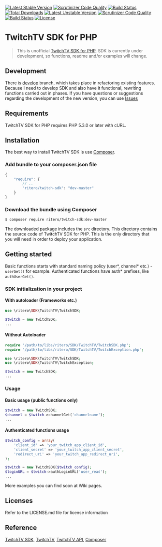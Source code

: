 [![Latest Stable Version](https://poser.pugx.org/ritero/twitch-sdk/v/stable)](https://packagist.org/packages/ritero/twitch-sdk) [![Scrutinizer Code Quality](https://scrutinizer-ci.com/g/jofner/Twitch-SDK/badges/quality-score.png?b=master)](https://scrutinizer-ci.com/g/jofner/Twitch-SDK/?branch=master) [![Build Status](https://scrutinizer-ci.com/g/jofner/Twitch-SDK/badges/build.png?b=master)](https://scrutinizer-ci.com/g/jofner/Twitch-SDK/build-status/master) [![Total Downloads](https://poser.pugx.org/ritero/twitch-sdk/downloads)](https://packagist.org/packages/ritero/twitch-sdk) [![Latest Unstable Version](https://poser.pugx.org/ritero/twitch-sdk/v/unstable)](https://packagist.org/packages/ritero/twitch-sdk) [![Scrutinizer Code Quality](https://scrutinizer-ci.com/g/jofner/Twitch-SDK/badges/quality-score.png?b=develop)](https://scrutinizer-ci.com/g/jofner/Twitch-SDK/?branch=develop) [![Build Status](https://scrutinizer-ci.com/g/jofner/Twitch-SDK/badges/build.png?b=develop)](https://scrutinizer-ci.com/g/jofner/Twitch-SDK/build-status/develop) [![License](https://poser.pugx.org/ritero/twitch-sdk/license)](https://packagist.org/packages/ritero/twitch-sdk)

# TwitchTV SDK for PHP

> This is unofficial [TwitchTV SDK for PHP](https://github.com/jofner/Twitch-SDK).
SDK is currently under development, so functions, readme and/or examples will
change.

## Development

There is [develop](https://github.com/jofner/Twitch-SDK/tree/develop) branch, which takes place in refactoring existing features.
Because I need to develop SDK and also have it functional, rewriting functions carried out in phases.
If you have questions or suggestions regarding the development of the new version, you can use [Issues](https://github.com/jofner/Twitch-SDK/issues)

## Requirements

TwitchTV SDK for PHP requires PHP 5.3.0 or later with cURL.

## Installation

The best way to install TwitchTV SDK is use [Composer](http://getcomposer.org/).

### Add bundle to your composer.json file

```js
{
    "require": {
        // ..
        "ritero/twitch-sdk": "dev-master"
    }
}
```

### Download the bundle using Composer

```bash
$ composer require ritero/twitch-sdk:dev-master
```

The downloaded package includes the `src` directory. This directory contains 
the source code of TwitchTV SDK for PHP. This is the only directory 
that you will need in order to deploy your application.

## Getting started

Basic functions starts with standard naming policy (user*, channel* etc.) - 
`userGet()` for example. Authenticated functions have auth* prefixes, 
like `authUserGet()`.

### SDK initialization in your project

#### With autoloader (Frameworks etc.)

```php
use \ritero\SDK\TwitchTV\TwitchSDK;

$twitch = new TwitchSDK;
...
```

#### Without Autoloader

```php
require '/path/to/libs/ritero/SDK/TwitchTV/TwitchSDK.php';
require '/path/to/libs/ritero/SDK/TwitchTV/TwitchException.php';

use \ritero\SDK\TwitchTV\TwitchSDK;
use \ritero\SDK\TwitchTV\TwitchException;

$twitch = new TwitchSDK;
...
```

### Usage

#### Basic usage (public functions only)

```php
$twitch = new TwitchSDK;
$channel = $twitch->channelGet('channelname');
...
```

#### Authenticated functions usage

```php
$twitch_config = array(
    'client_id' => 'your_twitch_app_client_id',
    'client_secret' => 'your_twitch_app_client_secret',
    'redirect_uri' => 'your_twitch_app_redirect_uri',
);

$twitch = new TwitchSDK($twitch_config);
$loginURL = $twitch->authLoginURL('user_read');
...
```

More examples you can find soon at Wiki pages.

## Licenses

Refer to the LICENSE.md file for license information

## Reference

[TwitchTV SDK](https://github.com/jofner/Twitch-SDK), 
[TwitchTV](http://www.twitch.tv/), 
[TwitchTV API](https://github.com/justintv/Twitch-API), 
[Composer](http://getcomposer.org/)